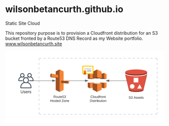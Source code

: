 # wilsonbetancurth.github.io
<p>Static Site Cloud</>
<p>This repository purpose is to provision a Cloudfront distribution for an S3 bucket fronted by a Route53 DNS Record as my Website portfolio.<a href="https://www.wilsonbetancurth.site/"> www.wilsonbetancurth.site </a></p>
<p><a href="https://www.linkedin.com/in/wilsonbetancurth" class="icon brands fa-linkedin"><span class="label"></span></a> </p>
<span class="image main"><img src="https://github.com/beluwi23/mywebsite/blob/main/images/diagram.png" alt="" /></span>
